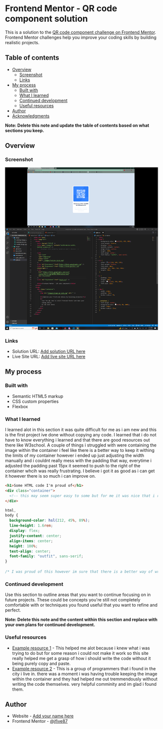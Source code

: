# Frontend Mentor - QR code component solution

This is a solution to the [QR code component challenge on Frontend Mentor](https://www.frontendmentor.io/challenges/qr-code-component-iux_sIO_H). Frontend Mentor challenges help you improve your coding skills by building realistic projects.

## Table of contents

- [Overview](#overview)
  - [Screenshot](#screenshot)
  - [Links](#links)
- [My process](#my-process)
  - [Built with](#built-with)
  - [What I learned](#what-i-learned)
  - [Continued development](#continued-development)
  - [Useful resources](#useful-resources)
- [Author](#author)
- [Acknowledgments](#acknowledgments)

**Note: Delete this note and update the table of contents based on what sections you keep.**

## Overview

### Screenshot

![](<./design/Screenshot%20(6).png>)

### Links

- Solution URL: [Add solution URL here](https://your-solution-url.com)
- Live Site URL: [Add live site URL here](https://your-live-site-url.com)

## My process

### Built with

- Semantic HTML5 markup
- CSS custom properties
- Flexbox

### What I learned

I learned alot in this section it was quite difficult for me as i am new and this is the first project ive done without copying any code. I learned that i do not have to know everything i learned and that there are good resources out there like W3school. A couple of things i struggled with were containing the image within the container i feel like there is a better way to keep it withing the limits of my container however i ended up just adjusting the width manually and i couldnt really mess with the padding that way, everytime i adjusted the padding past 15px it seemed to push to the right of the container whcih was really frustrating. I believe i got it as good as i can get it however there is so much i can improve on.

```html
<h1>Some HTML code I'm proud of</h1>
<div class="container">
  <!-- this may seem super easy to some but for me it was nice that i remembered to use a container class it was easier to get things centered on the page as long as i put the QR reader in a container. -->
</div>
```

```css
html,
body {
  background-color: hsl(212, 45%, 89%);
  line-height: 1.6rem;
  display: flex;
  justify-content: center;
  align-items: center;
  height: 100%;
  text-align: center;
  font-family: "outfit", sans-serif;
}

/* I was proud of this however im sure that there is a better way of writing this. at first i was doing everything without adding the display:flex; */
```

### Continued development

Use this section to outline areas that you want to continue focusing on in future projects. These could be concepts you're still not completely comfortable with or techniques you found useful that you want to refine and perfect.

**Note: Delete this note and the content within this section and replace with your own plans for continued development.**

### Useful resources

- [Example resource 1](https://www.w3schools.com/) - This helped me alot because i knew what i was trying to do but for some reason i could not make it work so this site really helped me get a grasp of how i should write the code without it being purely copy and paste.
- [Example resource 2](https://discord.gg/TExgh5xF) - This is a group of programmers that i found in the city i live in. there was a moment i was having trouble keeping the image within the container and they had helped me out tremmendously without writing the code themselves. very helpful comminity and im glad i found them.

## Author

- Website - [Add your name here](https://www.your-site.com)
- Frontend Mentor - [@jfive87](https://www.frontendmentor.io/profile/jfive87)
